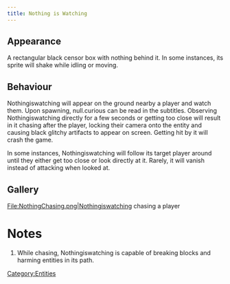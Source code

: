 ```yaml
---
title: Nothing is Watching
---
```


## Appearance

A rectangular black censor box with nothing behind it. In some
instances, its sprite will shake while idling or moving.

## Behaviour

Nothingiswatching will appear on the ground nearby a player and watch
them. Upon spawning, null.curious can be read in the subtitles.
Observing Nothingiswatching directly for a few seconds or getting too
close will result in it chasing after the player, locking their camera
onto the entity and causing black glitchy artifacts to appear on screen.
Getting hit by it will crash the game.

In some instances, Nothingiswatching will follow its target player
around until they either get too close or look directly at it. Rarely,
it will vanish instead of attacking when looked at.

## Gallery

[File:NothingChasing.png|Nothingiswatching](File:NothingChasing.png%7CNothingiswatching)
chasing a player

# Notes

1.  While chasing, Nothingiswatching is capable of breaking blocks and
    harming entities in its path.

[Category:Entities](Category:Entities "wikilink")